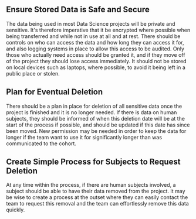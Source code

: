 ## Ensure Stored Data is Safe and Secure

The data being used in most Data Science projects will be private and sensitive. It's therefore imperative that it be encrypted where possible when being transferred and while not in use at all and at rest. There should be controls on who can access the data and how long they can access it for, and also logging systems in place to allow this access to be audited. Only those who actually need access should be granted it, and if they move off of the project they should lose access immediately. It should not be stored on local devices such as laptops, where possible, to avoid it being left in a public place or stolen.

## Plan for Eventual Deletion

There should be a plan in place for deletion of all sensitive data once the project is finished and it is no longer needed. If there is data on human subjects, they should be informed of when this deletion date will be at the start of the process if possible, and should be updated if this date has since been moved. New permission may be needed in order to keep the data for longer if the team want to use it for significantly longer than was communicated to the cohort.

## Create Simple Process for Subjects to Request Deletion

At any time within the process, if there are human subjects involved, a subject should be able to have their data removed from the project. It may be wise to create a process at the outset where they can easily contact the team to request this removal and the team can effortlessly remove this data quickly. 